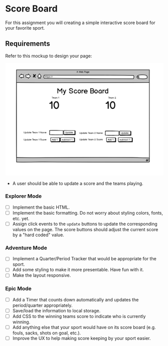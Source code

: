 # Score Board

For this assignment you will creating a simple interactive score board for your favorite sport.

## Requirements

Refer to this mockup to design your page:

![](./assets/scoreboard.png)

- A user should be able to update a score and the teams playing.

### Explorer Mode

- [ ] Implement the basic HTML.
- [ ] Implement the basic formatting. Do not worry about styling colors, fonts, etc. yet.
- [ ] Assign click events to the `update` buttons to update the corresponding values on the page. The score buttons should adjust the current score by a "hard coded" value.

### Adventure Mode

- [ ] Implement a Quarter/Period Tracker that would be appropriate for the sport.
- [ ] Add some styling to make it more presentable. Have fun with it.
- [ ] Make the layout responsive.

### Epic Mode

- [ ] Add a Timer that counts down automatically and updates the period/quarter appropriately.
- [ ] Save/load the information to local storage.
- [ ] Add CSS to the winning teams score to indicate who is currently winning.
- [ ] Add anything else that your sport would have on its score board (e.g. fouls, sacks, shots on goal, etc.).
- [ ] Improve the UX to help making score keeping by your sport easier.
